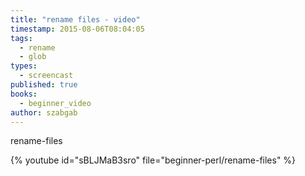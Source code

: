 ```yaml
---
title: "rename files - video"
timestamp: 2015-08-06T08:04:05
tags:
  - rename
  - glob
types:
  - screencast
published: true
books:
  - beginner_video
author: szabgab
---
```



rename-files


{% youtube id="sBLJMaB3sro" file="beginner-perl/rename-files" %}

